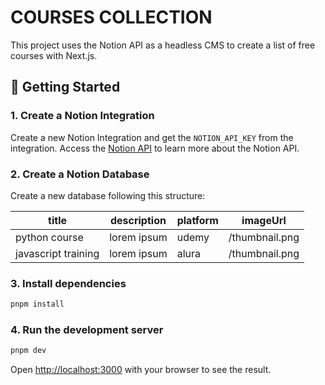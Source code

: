 # COURSES COLLECTION

This project uses the Notion API as a headless CMS to create a list of free courses with Next.js.

## 🚀 Getting Started

### 1. Create a Notion Integration

Create a new Notion Integration and get the `NOTION_API_KEY` from the integration. Access the [Notion API](https://www.notion.so/profile/integrations) to learn more about the Notion API.

### 2. Create a Notion Database

Create a new database following this structure:

| title               | description | platform | imageUrl       |
| ------------------- | ----------- | -------- | -------------- |
| python course       | lorem ipsum | udemy    | /thumbnail.png |
| javascript training | lorem ipsum | alura    | /thumbnail.png |

### 3. Install dependencies

```bash
pnpm install
```

### 4. Run the development server

```bash
pnpm dev
```

Open [http://localhost:3000](http://localhost:3000) with your browser to see the result.
